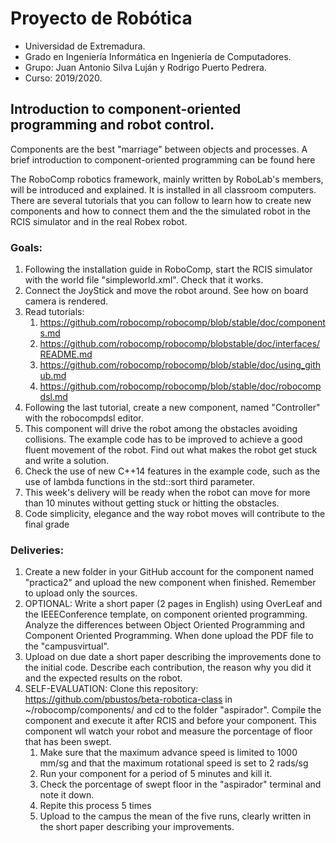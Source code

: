 # Proyecto de Robótica
- Universidad de Extremadura. 
- Grado en Ingeniería Informática en Ingeniería de Computadores.
- Grupo: Juan Antonio Silva Luján y Rodrigo Puerto Pedrera.
- Curso: 2019/2020.
## Introduction to component-oriented programming and robot control.
Components are the best "marriage" between objects and processes. A brief introduction to component-oriented programming can be found here

The RoboComp robotics framework, mainly written by RoboLab's members,  will be introduced and explained. It is installed in all classroom computers. There are several tutorials that you can follow to learn how to create new components and how to connect them and the the simulated robot in the RCIS simulator and in the real Robex robot. 
### Goals:
1. Following the installation guide in RoboComp, start the RCIS simulator with the world file "simpleworld.xml". Check that it works.
2. Connect the JoyStick and move the robot around. See how on board camera is rendered.
3. Read tutorials:
    1. https://github.com/robocomp/robocomp/blob/stable/doc/components.md
    2. https://github.com/robocomp/robocomp/blobstable/doc/interfaces/README.md
    3. https://github.com/robocomp/robocomp/blob/stable/doc/using_github.md
    4. https://github.com/robocomp/robocomp/blob/stable/doc/robocompdsl.md
4. Following the last tutorial, create a new component, named "Controller" with the robocompdsl editor. 
5. This component will drive the robot among the obstacles avoiding collisions. The example code has to be improved to achieve a good fluent movement of the robot. Find out what makes the robot get stuck and write a solution.
6. Check the use of new C++14 features in the example code, such as the use of lambda functions in the std::sort third parameter.
7. This week's delivery will be ready when the robot can move for more than 10 minutes without getting stuck or hitting the obstacles.
8. Code simplicity, elegance and the way robot moves will contribute to the final grade

### Deliveries:
1. Create a new folder in your GitHub account for the component named "practica2" and  upload the new component when finished. Remember to upload only the sources.
2. OPTIONAL: Write a short paper (2 pages in English) using OverLeaf and  the IEEEConference template, on component oriented programming. Analyze the differences between Object Oriented Programming and Component Oriented Programming. When done upload the PDF file to the "campusvirtual".
3. Upload on due date a short paper describing the improvements done to the initial code. Describe each contribution, the reason why you did it and the expected results on the robot.
4. SELF-EVALUATION: Clone this repository: https://github.com/pbustos/beta-robotica-class in ~/robocomp/components/ and cd to the folder "aspirador". Compile the component and execute it after RCIS and before your component. This component wll watch your robot and measure the porcentage of floor that has been swept.
    1. Make sure that the maximum advance speed is limited to 1000 mm/sg and that the maximum rotational speed is set to 2 rads/sg
    2. Run your component for a period of 5 minutes and kill it.
    3. Check the porcentage of swept floor in the "aspirador" terminal and note it down.
    4. Repite this process 5 times
    5. Upload to the campus the mean of the five runs, clearly written in the short paper describing your improvements.
